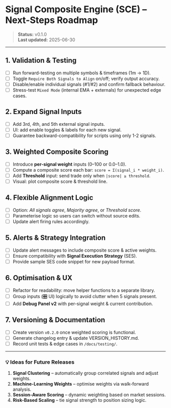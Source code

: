 # Signal Composite Engine (SCE) – Next-Steps Roadmap

> **Status:** v0.1.0  
> **Last updated:** 2025-06-30

---

## 1. Validation & Testing  
- [ ] Run forward-testing on multiple symbols & timeframes (1m → 1D).  
- [ ] Toggle `Require Both Signals to Align` on/off; verify output accuracy.  
- [ ] Disable/enable individual signals (#1/#2) and confirm fallback behaviour.  
- [ ] Stress-test `Mixed Mode` (internal EMA + externals) for unexpected edge cases.

## 2. Expand Signal Inputs  
- [ ] Add 3rd, 4th, and 5th external signal inputs.  
- [ ] UI: add enable toggles & labels for each new signal.  
- [ ] Guarantee backward-compatibility for scripts using only 1-2 signals.

## 3. Weighted Composite Scoring  
- [ ] Introduce **per-signal weight** inputs (0–100 or 0.0–1.0).  
- [ ] Compute a composite score each bar: `score = Σ(signal_i * weight_i)`.  
- [ ] Add **Threshold** input: send trade only when `|score| ≥ threshold`.  
- [ ] Visual: plot composite score & threshold line.

## 4. Flexible Alignment Logic  
- [ ] Option: *All signals agree*, *Majority agree*, or *Threshold score*.  
- [ ] Parameterise logic so users can switch without source edits.  
- [ ] Update alert firing rules accordingly.

## 5. Alerts & Strategy Integration  
- [ ] Update alert messages to include composite score & active weights.  
- [ ] Ensure compatibility with **Signal Execution Strategy** (SES).  
- [ ] Provide sample SES code snippet for new payload format.

## 6. Optimisation & UX  
- [ ] Refactor for readability: move helper functions to a separate library.  
- [ ] Group inputs (🎛 UI) logically to avoid clutter when 5 signals present.  
- [ ] Add **Debug Panel v2** with per-signal weight & current contribution.

## 7. Versioning & Documentation  
- [ ] Create version `v0.2.0` once weighted scoring is functional.  
- [ ] Generate changelog entry & update VERSION_HISTORY.md.  
- [ ] Record unit tests & edge cases in `/docs/testing/`.

---

### 💡 Ideas for Future Releases
1. **Signal Clustering** – automatically group correlated signals and adjust weights.  
2. **Machine-Learning Weights** – optimise weights via walk-forward analysis.  
3. **Session-Aware Scoring** – dynamic weighting based on market sessions.  
4. **Risk-Based Scaling** – tie signal strength to position sizing logic. 